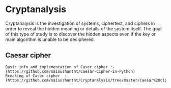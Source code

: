 # Cryptanalysis
Cryptanalysis is the investigation of systems, ciphertext, and ciphers in order to reveal the hidden meaning or details of the system itself. The goal of this type of study is to discover the hidden aspects even if the key or main algorithm is unable to be deciphered.
## Caesar cipher 
    Basic info and implementation of Caser cipher :- (https://github.com/saisushantht/Caesar-Cipher-in-Python)
    Breaking of Caser cipher  :-(https://github.com/saisushantht/Cryptanalysis/tree/master/Caesar%20cipher)
